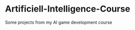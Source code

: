Artificiell-Intelligence-Course
===============================

Some projects from my AI game development course
